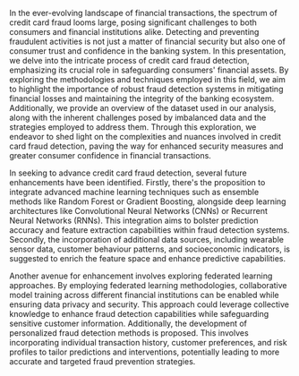 In the ever-evolving landscape of financial transactions, the spectrum of credit card fraud looms large, posing significant challenges to both consumers and financial institutions alike. Detecting and preventing fraudulent activities is not just a matter of financial security but also one of consumer trust and confidence in the banking system. In this presentation, we delve into the intricate process of credit card fraud detection, emphasizing its crucial role in safeguarding consumers' financial assets. By exploring the methodologies and techniques employed in this field, we aim to highlight the importance of robust fraud detection systems in mitigating financial losses and maintaining the integrity of the banking ecosystem. Additionally, we provide an overview of the dataset used in our analysis, along with the inherent challenges posed by imbalanced data and the strategies employed to address them. Through this exploration, we endeavor to shed light on the complexities and nuances involved in credit card fraud detection, paving the way for enhanced security measures and greater consumer confidence in financial transactions.



In seeking to advance credit card fraud detection, several future enhancements have
been identified. Firstly, there's the proposition to integrate advanced machine learning
techniques such as ensemble methods like Random Forest or Gradient Boosting,
alongside deep learning architectures like Convolutional Neural Networks (CNNs) or
Recurrent Neural Networks (RNNs). This integration aims to bolster prediction
accuracy and feature extraction capabilities within fraud detection systems. Secondly,
the incorporation of additional data sources, including wearable sensor data, customer
behaviour patterns, and socioeconomic indicators, is suggested to enrich the feature
space and enhance predictive capabilities.

Another avenue for enhancement involves exploring federated learning approaches.
By employing federated learning methodologies, collaborative model training across
different financial institutions can be enabled while ensuring data privacy and
security. This approach could leverage collective knowledge to enhance fraud
detection capabilities while safeguarding sensitive customer information.
Additionally, the development of personalized fraud detection methods is proposed.
This involves incorporating individual transaction history, customer preferences, and
risk profiles to tailor predictions and interventions, potentially leading to more
accurate and targeted fraud prevention strategies.
